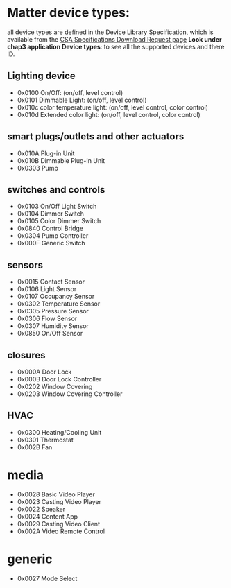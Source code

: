 # Matter device types: 
all device types are defined in the Device Library Specification, which is available from the [CSA Specifications Download Request page](https://csa-iot.org/developer-resource/specifications-download-request/)
**Look under chap3 application Device types**: to see all the supported devices and there ID. 
## Lighting device 
- 0x0100 On/Off: (on/off, level control)
- 0x0101 Dimmable Light: (on/off, level control)
- 0x010c color temperature light: (on/off, level control, color control)
- 0x010d Extended color light: (on/off, level control, color control)
## smart plugs/outlets and other actuators
- 0x010A Plug-in Unit
- 0x010B Dimmable Plug-In Unit
- 0x0303 Pump
## switches and controls
- 0x0103 On/Off Light Switch
- 0x0104 Dimmer Switch
- 0x0105 Color Dimmer Switch
- 0x0840 Control Bridge
- 0x0304 Pump Controller
- 0x000F Generic Switch
## sensors
- 0x0015 Contact Sensor
- 0x0106 Light Sensor
- 0x0107 Occupancy Sensor
- 0x0302 Temperature Sensor
- 0x0305 Pressure Sensor
- 0x0306 Flow Sensor
- 0x0307 Humidity Sensor
- 0x0850 On/Off Sensor
## closures
- 0x000A Door Lock
- 0x000B Door Lock Controller
- 0x0202 Window Covering
- 0x0203 Window Covering Controller
## HVAC
- 0x0300 Heating/Cooling Unit
- 0x0301 Thermostat
- 0x002B Fan
# media
- 0x0028 Basic Video Player
- 0x0023 Casting Video Player
- 0x0022 Speaker
- 0x0024 Content App
- 0x0029 Casting Video Client
- 0x002A Video Remote Control
# generic
- 0x0027 Mode Select

